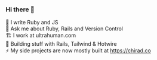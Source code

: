 ### Hi there 👋

<!--
**bijoysijo/bijoysijo** is a ✨ _special_ ✨ repository because its `README.md` (this file) appears on your GitHub profile.
-->

🌱   I write Ruby and JS\
💬   Ask me about Ruby, Rails and Version Control\
🏗️   I work at ultrahuman.com \
🍁   Building stuff with Rails, Tailwind & Hotwire\
⚡    My side projects are now mostly built at https://chirad.co 
